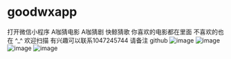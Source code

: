 # goodwxapp
打开微信小程序 A咖猜电影 A咖猜剧  快鲸猜歌  你喜欢的电影都在里面 不喜欢的也在 ^_^
欢迎扫描 有兴趣可以联系1047245744  请备注 github
![image](https://raw.githubusercontent.com/cyruschueng/goodwxapp/master/gh_04135d751222_344.jpg)
![image](https://raw.githubusercontent.com/cyruschueng/goodwxapp/master/gh_2ef2fef4b7fa_344.jpg)
![image](https://raw.githubusercontent.com/cyruschueng/goodwxapp/master/gh_25126067bd2b_344.jpg)
![image](https://raw.githubusercontent.com/cyruschueng/goodwxapp/master/gh_d2a02944b42c_344.jpg)
 